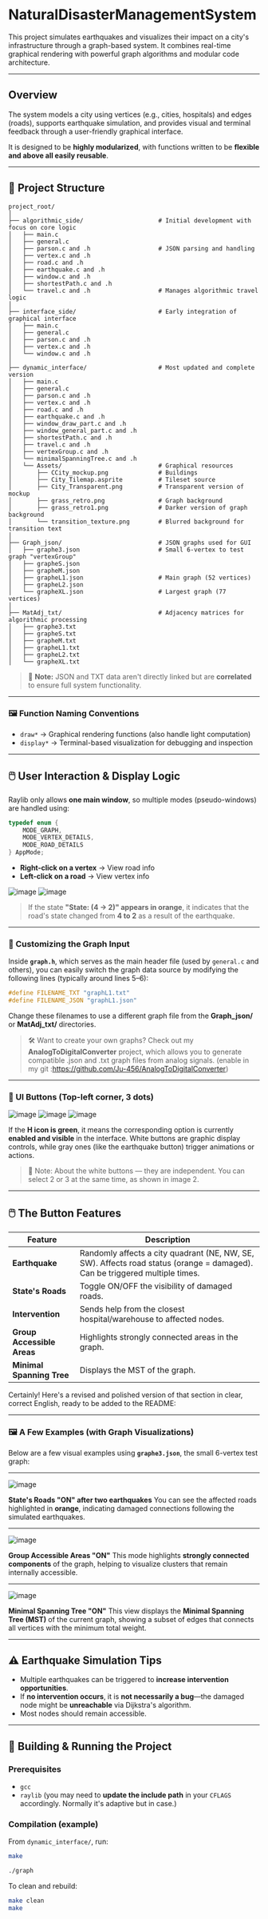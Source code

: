 # NaturalDisasterManagementSystem

This project simulates earthquakes and visualizes their impact on a city's infrastructure through a graph-based system. It combines real-time graphical rendering with powerful graph algorithms and modular code architecture.

---

## Overview

The system models a city using vertices (e.g., cities, hospitals) and edges (roads), supports earthquake simulation, and provides visual and terminal feedback through a user-friendly graphical interface.

It is designed to be **highly modularized**, with functions written to be **flexible and above all easily reusable**.

---

## 📁 Project Structure

```
project_root/
│
├── algorithmic_side/                     # Initial development with focus on core logic
│   ├── main.c
│   ├── general.c
│   ├── parson.c and .h                   # JSON parsing and handling
│   ├── vertex.c and .h
│   ├── road.c and .h
│   ├── earthquake.c and .h
│   ├── window.c and .h
│   ├── shortestPath.c and .h
│   └── travel.c and .h                   # Manages algorithmic travel logic
│
├── interface_side/                       # Early integration of graphical interface
│   ├── main.c
│   ├── general.c
│   ├── parson.c and .h
│   ├── vertex.c and .h
│   └── window.c and .h
│
├── dynamic_interface/                    # Most updated and complete version
│   ├── main.c
│   ├── general.c
│   ├── parson.c and .h
│   ├── vertex.c and .h
│   ├── road.c and .h
│   ├── earthquake.c and .h
│   ├── window_draw_part.c and .h
│   ├── window_general_part.c and .h
│   ├── shortestPath.c and .h
│   ├── travel.c and .h
│   ├── vertexGroup.c and .h
│   └── minimalSpanningTree.c and .h
│   └── Assets/                           # Graphical resources
│       ├── CCity_mockup.png              # Buildings
│       ├── City_Tilemap.asprite          # Tileset source
│       ├── City_Transparent.png          # Transparent version of mockup
│       ├── grass_retro.png               # Graph background
│       ├── grass_retro1.png              # Darker version of graph background
│       └── transition_texture.png        # Blurred background for transition text
│
├── Graph_json/                           # JSON graphs used for GUI
│   ├── graphe3.json                      # Small 6-vertex to test graph "vertexGroup"
│   ├── grapheS.json
│   ├── grapheM.json
│   ├── grapheL1.json                     # Main graph (52 vertices)
│   ├── grapheL2.json
│   └── grapheXL.json                     # Largest graph (77 vertices)
│
├── MatAdj_txt/                           # Adjacency matrices for algorithmic processing
│   ├── graphe3.txt
│   ├── grapheS.txt
│   ├── grapheM.txt
│   ├── grapheL1.txt
│   ├── grapheL2.txt
│   └── grapheXL.txt
```

> 📌 **Note:** JSON and TXT data aren't directly linked but are **correlated** to ensure full system functionality.

---

### 🖼️ Function Naming Conventions

- `draw*` → Graphical rendering functions (also handle light computation)
- `display*` → Terminal-based visualization for debugging and inspection

---

## 🖱️ User Interaction & Display Logic

Raylib only allows **one main window**, so multiple modes (pseudo-windows) are handled using:

```c
typedef enum {
    MODE_GRAPH,
    MODE_VERTEX_DETAILS,
    MODE_ROAD_DETAILS
} AppMode;
```

- **Right-click on a vertex** → View road info
- **Left-click on a road** → View vertex info

![image](https://github.com/user-attachments/assets/3e56e6a3-d1f2-4b2e-bd1f-19c16f75a395) ![image](https://github.com/user-attachments/assets/6c76d8a9-efa9-4140-9630-c3dbdb01a84e)
> If the state **"State: (4 → 2)" appears in orange**, it indicates that the road's state changed from **4 to 2** as a result of the earthquake.

---

### 🔧 Customizing the Graph Input

Inside **`graph.h`**, which serves as the main header file (used by `general.c` and others), you can easily switch the graph data source by modifying the following lines (typically around lines 5–6):

```c
#define FILENAME_TXT "graphL1.txt"
#define FILENAME_JSON "graphL1.json"
```

Change these filenames to use a different graph file from the **Graph\_json/** or **MatAdj\_txt/** directories.

> 🛠️ Want to create your own graphs?
> Check out my **AnalogToDigitalConverter** project, which allows you to generate compatible .json and .txt graph files from analog signals.
(enable in my git :https://github.com/Ju-456/AnalogToDigitalConverter)
---

### 🔘 UI Buttons (Top-left corner, 3 dots)
![image](https://github.com/user-attachments/assets/56d8a6e0-c801-40e8-a6f3-a51e97b12be4) ![image](https://github.com/user-attachments/assets/e5d2e99c-896e-4f10-9d36-73bff0674eb4) ![image](https://github.com/user-attachments/assets/e13be998-d8d9-4f06-b42e-cc0618ac84e0)

If the **H icon is green**, it means the corresponding option is currently **enabled and visible** in the interface. White buttons are graphic display controls, while gray ones (like the earthquake button) trigger animations or actions.
> 📌 Note: About the white buttons — they are independent. You can select 2 or 3 at the same time, as shown in image 2.

---
## 🖱️ The Button Features

| Feature | Description |
|--------|-------------|
| **Earthquake** | Randomly affects a city quadrant (NE, NW, SE, SW). Affects road status (orange = damaged). Can be triggered multiple times. |
| **State's Roads** | Toggle ON/OFF the visibility of damaged roads. |
| **Intervention** | Sends help from the closest hospital/warehouse to affected nodes. |
| **Group Accessible Areas** | Highlights strongly connected areas in the graph. |
| **Minimal Spanning Tree** | Displays the MST of the graph. |

Certainly! Here's a revised and polished version of that section in clear, correct English, ready to be added to the README:

---

### 🖼️ A Few Examples (with Graph Visualizations)

Below are a few visual examples using **`graphe3.json`**, the small 6-vertex test graph:

---

![image](https://github.com/user-attachments/assets/e1020043-8a22-4226-bffa-ac410f4e4280)

**State's Roads "ON" after two earthquakes**
You can see the affected roads highlighted in **orange**, indicating damaged connections following the simulated earthquakes.

---

![image](https://github.com/user-attachments/assets/520c3ad2-684f-433d-a605-b8cdf6539d9a)

**Group Accessible Areas "ON"**
This mode highlights **strongly connected components** of the graph, helping to visualize clusters that remain internally accessible.

---

![image](https://github.com/user-attachments/assets/d0140458-c467-473f-a56a-c84a34d8d8e3)

**Minimal Spanning Tree "ON"**
This view displays the **Minimal Spanning Tree (MST)** of the current graph, showing a subset of edges that connects all vertices with the minimum total weight.

---

## ⚠️ Earthquake Simulation Tips

- Multiple earthquakes can be triggered to **increase intervention opportunities**.
- If **no intervention occurs**, it is **not necessarily a bug**—the damaged node might be **unreachable** via Dijkstra's algorithm.
- Most nodes should remain accessible.

---

## 🧰  Building & Running the Project

### Prerequisites

- `gcc`
- `raylib` (you may need to **update the include path** in your `CFLAGS` accordingly. Normally it's adaptive but in case.)

### Compilation (example)

From `dynamic_interface/`, run:

```bash
make
```

```bash
./graph
```

To clean and rebuild:

```bash
make clean
make
```
